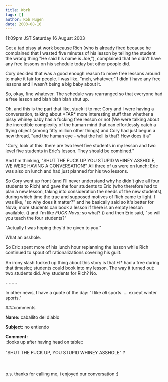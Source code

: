 ```yaml
---
title: Work
tags: []
author: Rob Nugen
date: 2003-08-16
---
```


<p class=date>11:09pm JST Saturday 16 August 2003</p>

<p>Got a tad pissy at work because Rich (who is already fired because
he complained that I wasted five minutes of his lesson by telling the
student the wrong thing "He said his name is Joe,"), complained that
he didn't have any free lessons on his schedule today but other people
did.</p>

<p>Cory decided that was a good enough reason to move free lessons
around to make it fair for people.  I was like, "meh, whatever;" I
didn't have any free lessons and I wasn't being a big baby about
it.</p>

<p>So, okay, fine whatever.  The schedule was rearranged so that
everyone had a free lesson and blah blah blah shut up.</p>

<p>Oh, and this is the part that like, stuck it to me: Cory and I were
having a conversation, talking about *FAR* more interesting stuff than
whether a pissy whiney baby has a fucking free lesson or not (We were
talking about the incredible complexity of the human mind that can
effortlessly catch a flying object (among fifty million other things)
and Cory had just begun a new thread, "and the human eye - what the
hell is that?  How does it a"</p>

<p>"Cory, look at this: there are two level five students in my lesson
and two level five students in Eric's lesson.  They should be
combined."</p>

<p>And I'm thinking, "SHUT THE FUCK UP YOU STUPID WHINEY ASSHOLE, WE
WERE HAVING A CONVERSATION!" All three of us were on lunch; Eric was
also on lunch and had just planned for his two lessons.</p>

<p>So Cory went up front (and I'll never understand why he didn't give
all four students to Rich) and gave the four students to Eric (who
therefore had to plan a new lesson, taking into consideration the
needs of the new students), during which time the true and supposed
motives of Rich came to light.  I was like, "so why does it matter?"
and he basically said so it's better for Nova; more students can book
a lesson if there is an empty lesson available.  (( and I'm like
<em>FUCK Nova</em>; so what? )) and then Eric said, "so will you teach
the four students?"</p>

<p>"Actually I was hoping they'd be given to you."</p>

<p>What an asshole.</p>

<p>So Eric spent more of his lunch hour replanning the lesson while
Rich continued to spout off rationalizations covering his guilt.</p>

<p>An irony slash fucked up thing about this story is that *I* had a
free during that timeslot; students could book into my lesson.  The
way it turned out: two students did.  Any students for Rich?  No.</p>

<p>- - - -</p>

<p>In other news, I have a quote of the day: "I like <em>all</em>
sports.  ... except winter sports."</p>

###comments

<p><b>Name:</b> caballito del diablo

<p><b>Subject:</b> no entiendo

<p><b>Comment:</b>
<br>::looks up after having head on table::<br>
<br>
"SHUT THE FUCK UP, YOU STUPID WHINEY ASSHOLE" ?<br>
<br>
<br>
<br>
p.s. thanks for calling me, i enjoyed our conversation :)

